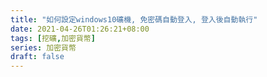 ```yaml
---
title: "如何設定windows10礦機, 免密碼自動登入, 登入後自動執行"
date: 2021-04-26T01:26:21+08:00
tags: [挖礦,加密貨幣]
series: 加密貨幣
draft: false
---
```


